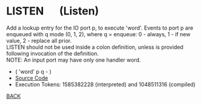# LISTEN &emsp; (Listen)
Add a lookup entry for the IO port p, to execute 'word'. Events to port p are enqueued with q mode (0, 1, 2), where q = enqueue: 0 - always, 1 - if new value, 2 - replace all prior.<br/>LISTEN should not be used inside a colon definition, unless <name> is provided following invocation of the definition.<br/>NOTE: An input port may have only one handler word.
* ( 'word' p q - )
* [Source Code](../words/amc_ext/Listen.cs)
* Execution Tokens: 1585382228 (interpreted) and 1048511316 (compiled)


[BACK](builtins.md#Listen)
